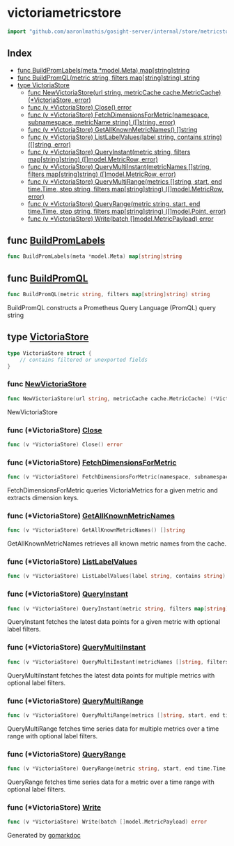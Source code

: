 <!-- Code generated by gomarkdoc. DO NOT EDIT -->

# victoriametricstore

```go
import "github.com/aaronlmathis/gosight-server/internal/store/metricstore/victoriametrics"
```

## Index

- [func BuildPromLabels\(meta \*model.Meta\) map\[string\]string](<#BuildPromLabels>)
- [func BuildPromQL\(metric string, filters map\[string\]string\) string](<#BuildPromQL>)
- [type VictoriaStore](<#VictoriaStore>)
  - [func NewVictoriaStore\(url string, metricCache cache.MetricCache\) \(\*VictoriaStore, error\)](<#NewVictoriaStore>)
  - [func \(v \*VictoriaStore\) Close\(\) error](<#VictoriaStore.Close>)
  - [func \(v \*VictoriaStore\) FetchDimensionsForMetric\(namespace, subnamespace, metricName string\) \(\[\]string, error\)](<#VictoriaStore.FetchDimensionsForMetric>)
  - [func \(v \*VictoriaStore\) GetAllKnownMetricNames\(\) \[\]string](<#VictoriaStore.GetAllKnownMetricNames>)
  - [func \(v \*VictoriaStore\) ListLabelValues\(label string, contains string\) \(\[\]string, error\)](<#VictoriaStore.ListLabelValues>)
  - [func \(v \*VictoriaStore\) QueryInstant\(metric string, filters map\[string\]string\) \(\[\]model.MetricRow, error\)](<#VictoriaStore.QueryInstant>)
  - [func \(v \*VictoriaStore\) QueryMultiInstant\(metricNames \[\]string, filters map\[string\]string\) \(\[\]model.MetricRow, error\)](<#VictoriaStore.QueryMultiInstant>)
  - [func \(v \*VictoriaStore\) QueryMultiRange\(metrics \[\]string, start, end time.Time, step string, filters map\[string\]string\) \(\[\]model.MetricRow, error\)](<#VictoriaStore.QueryMultiRange>)
  - [func \(v \*VictoriaStore\) QueryRange\(metric string, start, end time.Time, step string, filters map\[string\]string\) \(\[\]model.Point, error\)](<#VictoriaStore.QueryRange>)
  - [func \(v \*VictoriaStore\) Write\(batch \[\]model.MetricPayload\) error](<#VictoriaStore.Write>)


<a name="BuildPromLabels"></a>
## func [BuildPromLabels](<https://github.com/aaronlmathis/gosight-server/blob/main/internal/store/metricstore/victoriametrics/helpers.go#L95>)

```go
func BuildPromLabels(meta *model.Meta) map[string]string
```



<a name="BuildPromQL"></a>
## func [BuildPromQL](<https://github.com/aaronlmathis/gosight-server/blob/main/internal/store/metricstore/victoriametrics/helpers.go#L245>)

```go
func BuildPromQL(metric string, filters map[string]string) string
```

BuildPromQL constructs a Prometheus Query Language \(PromQL\) query string

<a name="VictoriaStore"></a>
## type [VictoriaStore](<https://github.com/aaronlmathis/gosight-server/blob/main/internal/store/metricstore/victoriametrics/victoriametrics.go#L38-L42>)



```go
type VictoriaStore struct {
    // contains filtered or unexported fields
}
```

<a name="NewVictoriaStore"></a>
### func [NewVictoriaStore](<https://github.com/aaronlmathis/gosight-server/blob/main/internal/store/metricstore/victoriametrics/victoriametrics.go#L45>)

```go
func NewVictoriaStore(url string, metricCache cache.MetricCache) (*VictoriaStore, error)
```

NewVictoriaStore

<a name="VictoriaStore.Close"></a>
### func \(\*VictoriaStore\) [Close](<https://github.com/aaronlmathis/gosight-server/blob/main/internal/store/metricstore/victoriametrics/victoriametrics.go#L87>)

```go
func (v *VictoriaStore) Close() error
```



<a name="VictoriaStore.FetchDimensionsForMetric"></a>
### func \(\*VictoriaStore\) [FetchDimensionsForMetric](<https://github.com/aaronlmathis/gosight-server/blob/main/internal/store/metricstore/victoriametrics/queries.go#L357>)

```go
func (v *VictoriaStore) FetchDimensionsForMetric(namespace, subnamespace, metricName string) ([]string, error)
```

FetchDimensionsForMetric queries VictoriaMetrics for a given metric and extracts dimension keys.

<a name="VictoriaStore.GetAllKnownMetricNames"></a>
### func \(\*VictoriaStore\) [GetAllKnownMetricNames](<https://github.com/aaronlmathis/gosight-server/blob/main/internal/store/metricstore/victoriametrics/queries.go#L157>)

```go
func (v *VictoriaStore) GetAllKnownMetricNames() []string
```

GetAllKnownMetricNames retrieves all known metric names from the cache.

<a name="VictoriaStore.ListLabelValues"></a>
### func \(\*VictoriaStore\) [ListLabelValues](<https://github.com/aaronlmathis/gosight-server/blob/main/internal/store/metricstore/victoriametrics/queries.go#L430>)

```go
func (v *VictoriaStore) ListLabelValues(label string, contains string) ([]string, error)
```



<a name="VictoriaStore.QueryInstant"></a>
### func \(\*VictoriaStore\) [QueryInstant](<https://github.com/aaronlmathis/gosight-server/blob/main/internal/store/metricstore/victoriametrics/queries.go#L42>)

```go
func (v *VictoriaStore) QueryInstant(metric string, filters map[string]string) ([]model.MetricRow, error)
```

QueryInstant fetches the latest data points for a given metric with optional label filters.

<a name="VictoriaStore.QueryMultiInstant"></a>
### func \(\*VictoriaStore\) [QueryMultiInstant](<https://github.com/aaronlmathis/gosight-server/blob/main/internal/store/metricstore/victoriametrics/queries.go#L162>)

```go
func (v *VictoriaStore) QueryMultiInstant(metricNames []string, filters map[string]string) ([]model.MetricRow, error)
```

QueryMultiInstant fetches the latest data points for multiple metrics with optional label filters.

<a name="VictoriaStore.QueryMultiRange"></a>
### func \(\*VictoriaStore\) [QueryMultiRange](<https://github.com/aaronlmathis/gosight-server/blob/main/internal/store/metricstore/victoriametrics/queries.go#L257>)

```go
func (v *VictoriaStore) QueryMultiRange(metrics []string, start, end time.Time, step string, filters map[string]string) ([]model.MetricRow, error)
```

QueryMultiRange fetches time series data for multiple metrics over a time range with optional label filters.

<a name="VictoriaStore.QueryRange"></a>
### func \(\*VictoriaStore\) [QueryRange](<https://github.com/aaronlmathis/gosight-server/blob/main/internal/store/metricstore/victoriametrics/queries.go#L95>)

```go
func (v *VictoriaStore) QueryRange(metric string, start, end time.Time, step string, filters map[string]string) ([]model.Point, error)
```

QueryRange fetches time series data for a metric over a time range with optional label filters.

<a name="VictoriaStore.Write"></a>
### func \(\*VictoriaStore\) [Write](<https://github.com/aaronlmathis/gosight-server/blob/main/internal/store/metricstore/victoriametrics/victoriametrics.go#L53>)

```go
func (v *VictoriaStore) Write(batch []model.MetricPayload) error
```



Generated by [gomarkdoc](<https://github.com/princjef/gomarkdoc>)
